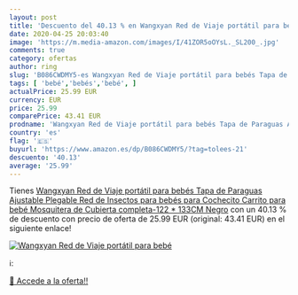 ```yaml
---
layout: post
title: 'Descuento del 40.13 % en Wangxyan Red de Viaje portátil para bebé'
date: 2020-04-25 20:03:40
image: 'https://m.media-amazon.com/images/I/41ZOR5oOYsL._SL200_.jpg'
comments: true
category: ofertas
author: ring
slug: 'B086CWDMY5-es Wangxyan Red de Viaje portátil para bebés Tapa de Paraguas...'
tags: [ 'bebé','bebés','bebé', ]
actualPrice: 25.99 EUR
currency: EUR
price: 25.99
comparePrice: 43.41 EUR
prodname: 'Wangxyan Red de Viaje portátil para bebés Tapa de Paraguas Ajustable Plegable Red de Insectos para bebés para Cochecito Carrito para bebé Mosquitera de Cubierta completa-122 * 133CM Negro'
country: 'es'
flag: '🇪🇸'
buyurl: 'https://www.amazon.es/dp/B086CWDMY5/?tag=tolees-21'
descuento: '40.13'
average: '25.99'
---
```


Tienes [Wangxyan Red de Viaje portátil para bebés Tapa de Paraguas Ajustable Plegable Red de Insectos para bebés para Cochecito Carrito para bebé Mosquitera de Cubierta completa-122 * 133CM Negro](https://www.amazon.es/dp/B086CWDMY5/?tag=tolees-21) con un 40.13 % de descuento con precio de oferta de 25.99 EUR (original: 43.41 EUR) en el siguiente enlace!

[![Wangxyan Red de Viaje portátil para bebé](https://m.media-amazon.com/images/I/41ZOR5oOYsL._SL200_.jpg)](https://www.amazon.es/dp/B086CWDMY5/?tag=tolees-21)

ℹ️:


[🛒 Accede a la oferta!!](https://www.amazon.es/dp/B086CWDMY5/?tag=tolees-21)
